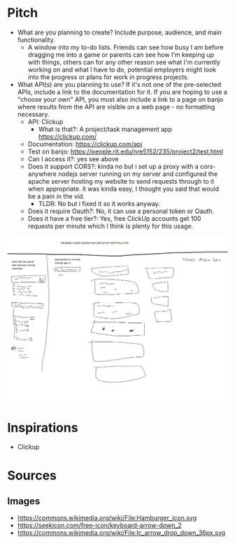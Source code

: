 # Pitch
- What are you planning to create?  Include purpose, audience, and main functionality.
  - A window into my to-do lists. Friends can see how busy I am before dragging me into a game or parents can see how I'm keeping up with things, others can for any other reason see what I'm currently working on and what I have to do, potential employers might look into the progress or plans for work in progress projects.
- What API(s) are you planning to use?  If it's not one of the pre-selected APIs, include a link to the documentation for it.
If you are hoping to use a "choose your own" API, you must also include a link to a page on banjo where results from the API are visible on a web page - no formatting necessary.
  - API: Clickup
    - What is that?: A project/task management app https://clickup.com/
  - Documentation: https://clickup.com/api
  - Test on banjo: https://people.rit.edu/nre5152/235/project2/test.html
  - Can I access it?: yes see above
  - Does it support CORS?: kinda no but i set up a proxy with a cors-anywhere nodejs server running on my server and configured the apache server hosting my website to send requests through to it when appropriate. it was kinda easy, I thought you said that would be a pain in the vid.
    - TLDR: No but i fixed it so it works anyway.
  - Does it require Oauth?: No, it can use a personal token or Oauth. 
  - Does it have a free tier?: Yes, free ClickUp accounts get 100 requests per minute which I think is plenty for this usage.

![Layout sketch!](very_rough_mockup.png)

# Inspirations
- Clickup

# Sources

## Images
- https://commons.wikimedia.org/wiki/File:Hamburger_icon.svg
- https://seekicon.com/free-icon/keyboard-arrow-down_2
- https://commons.wikimedia.org/wiki/File:Ic_arrow_drop_down_36px.svg
